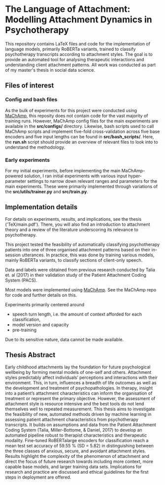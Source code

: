 # The Language of Attachment: Modelling Attachment Dynamics in Psychotherapy
This repository contains LaTeX files and code for the implementation of language models, primarily RoBERTa variants, trained to classify psychotherapy transcripts according to attachment styles. The goal is to provide an automated tool for analysing therapeutic interactions and understanding client attachment patterns. All work was conducted as part of my master's thesis in social data science.

## Files of interest
### Config and bash files
As the bulk of experiments for this project were conducted using [MaChAmp](https://github.com/machamp-nlp/machamp), this reposity does not contain code for the vast majority of training runs.
However, MaChAmp config files for the main experiments are available in the **src/configs/** directory.
Likewise, bash scripts used to call MaChAmp scripts and implement five-fold cross-validation across five base encoders and five input lengths can be found in **src/bash_scripts/**.
Here, the **run.sh** script should provide an overview of relevant files to look into to understand the methodology.

### Early experiments
For my initial experiments, before implementing the main MaChAmp-powered solution, I ran initial experiments with various input hyper-parameter settings to narrow down relevant ranges and parameters for the main experiments.
These were primarily implemented through variations of the **src/utils/trainer.py** and **src/train.py**.


## Implementation details
For details on experiments, results, and implications, see the thesis ('TeX/main.pdf'). There, you will also find an introduction to attachment theory and a review of the literature underscoring its relevance to psychotherapy.

This project tested the feasibility of automatically classifying psychotherapy patients into one of three organised attachment patterns based on their in-session utterances. In practice, this was done by training various models, mainly RoBERTa variants, to classify sections of client-only speech.

Data and labels were obtained from previous research conducted by Talia et. al (2017) in their validation study of the Patient Attachment Coding System (PACS).

Most models were implemented using [MaChAmp](https://github.com/machamp-nlp/machamp). See the MaChAmp repo for code and further details on this.

Experiments primarily centered around
- speech turn length, i.e. the amount of context afforded for each classification,
- model version and capacity
- pre-training

Due to its sensitive nature, data cannot be made available. 

## Thesis Abstract
Early childhood attachments lay the foundation for future psychological wellbeing
by forming mental models of one-self and others. Attachment styles
predictably affect individuals’ perceptions and interactions with their environment.
This, in turn, influences a breadth of life outcomes as well as the
development and treatment of psychopathologies. In therapy, insight into a
patient’s attachment characteristics can inform the organisation of treatment
or represent the primary objective. However, the assessment of attachment
style is resource intensive and the best tools do not lend themselves well
to repeated measurement. This thesis aims to investigate the feasibility of
new, automated methods driven by machine learning in assessing patient
attachment characteristics from psychotherapy transcripts. It builds on assumptions
and data from the Patient Attachment Coding System (Talia,
Miller-Bottome, & Daniel, 2017) to develop an automated pipeline robust to
therapist characteristics and therapeutic modality. Fine-tuned RoBERTalarge
encoders for classification reach a mean test set accuracy of 59.55 %
(SD = 5.82) in distinguishing between the three classes of anxious, secure,
and avoidant attachment styles. Results highlight the complexity of the
phenomenon of attachment and direct the focus of future research towards
including more context, more capable base models, and larger training data
sets. Implications for research and practice are discussed and ethical guidelines
for the first steps in deployment are offered.